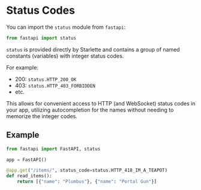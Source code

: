 # Status Codes

You can import the `status` module from `fastapi`:

```python
from fastapi import status
```

`status` is provided directly by Starlette and contains a group of named constants (variables) with integer status codes.

For example:

- 200: `status.HTTP_200_OK`
- 403: `status.HTTP_403_FORBIDDEN`
- etc.

This allows for convenient access to HTTP (and WebSocket) status codes in your app, utilizing autocompletion for the names without needing to memorize the integer codes.

## Example

```python
from fastapi import FastAPI, status

app = FastAPI()

@app.get("/items/", status_code=status.HTTP_418_IM_A_TEAPOT)
def read_items():
    return [{"name": "Plumbus"}, {"name": "Portal Gun"}]
```